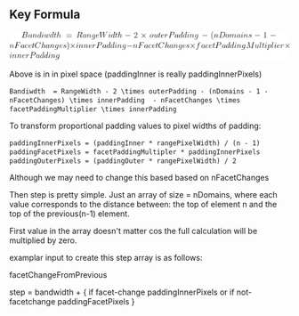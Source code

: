 
## Key Formula


![Alt text](image-1.png)

Above is in in pixel space (paddingInner is really paddingInnerPixels)

```{latex}
Bandiwdth  = RangeWidth - 2 \times outerPadding - (nDomains - 1 - nFacetChanges) \times innerPadding  - nFacetChanges \times facetPaddingMultiplier \times innerPadding
```


To transform proportional padding values to pixel widths of padding:

```
paddingInnerPixels = (paddingInner * rangePixelWidth) / (n - 1)
paddingFacetPixels = facetPaddingMultipler * paddingInnerPixels
paddingOuterPixels = (paddingOuter * rangePixelWidth) / 2
```


Although we may need to change this based based on nFacetChanges

Then step is pretty simple. Just an array of size = nDomains, where each value corresponds to the distance between: the top of element n and the top of the previous(n-1) element. 

First value in the array doesn't matter cos the full calculation will be multiplied by zero.

examplar input to create this step array is as follows:

facetChangeFromPrevious

step = bandwidth + { if facet-change  paddingInnerPixels or if not-facetchange paddingFacetPixels }
